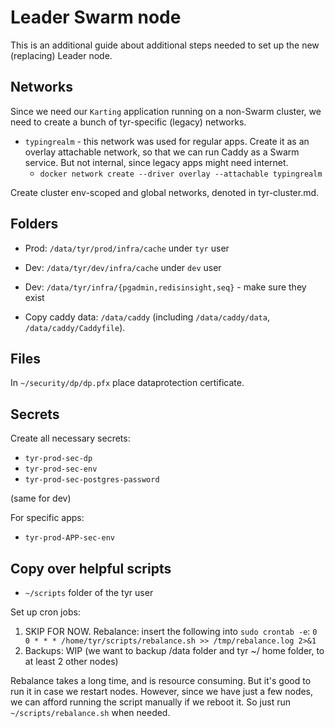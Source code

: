 # Leader Swarm node

This is an additional guide about additional steps needed to set up the new (replacing) Leader node.

## Networks

Since we need our `Karting` application running on a non-Swarm cluster, we need to create a bunch of tyr-specific (legacy) networks.

- `typingrealm` - this network was used for regular apps. Create it as an overlay attachable network, so that we can run Caddy as a Swarm service. But not internal, since legacy apps might need internet.
    - `docker network create --driver overlay --attachable typingrealm`

Create cluster env-scoped and global networks, denoted in tyr-cluster.md.

## Folders

- Prod: `/data/tyr/prod/infra/cache` under `tyr` user
- Dev: `/data/tyr/dev/infra/cache` under `dev` user
- Dev: `/data/tyr/infra/{pgadmin,redisinsight,seq}` - make sure they exist

- Copy caddy data: `/data/caddy` (including `/data/caddy/data`, `/data/caddy/Caddyfile`).

## Files

In `~/security/dp/dp.pfx` place dataprotection certificate.

## Secrets

Create all necessary secrets:

- `tyr-prod-sec-dp`
- `tyr-prod-sec-env`
- `tyr-prod-sec-postgres-password`

(same for dev)

For specific apps:

- `tyr-prod-APP-sec-env`

## Copy over helpful scripts

- `~/scripts` folder of the tyr user

Set up cron jobs:

1. SKIP FOR NOW. Rebalance: insert the following into `sudo crontab -e`: `0 0 * * * /home/tyr/scripts/rebalance.sh >> /tmp/rebalance.log 2>&1`
2. Backups: WIP (we want to backup /data folder and tyr ~/ home folder, to at least 2 other nodes)

Rebalance takes a long time, and is resource consuming. But it's good to run it in case we restart nodes. However, since we have just a few nodes, we can afford running the script manually if we reboot it. So just run `~/scripts/rebalance.sh` when needed.
